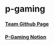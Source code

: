 # p-gaming

### [Team Github Page](https://github.com/2020Austin/p-gaming)

### [P-Gaming Notion](https://vivacious-leech-c44.notion.site/Welcome-to-P-Gaming-eab3f5a83ee542da8879a97550509785)
